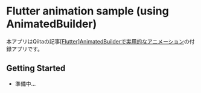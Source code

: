 # Flutter animation sample (using AnimatedBuilder)

本アプリはQiitaの記事[\[Flutter\]AnimatedBuilderで実用的なアニメーション](https://qiita.com/drafts/c031ddbfe1d878060b0a)の付録アプリです。

## Getting Started

- 準備中...
